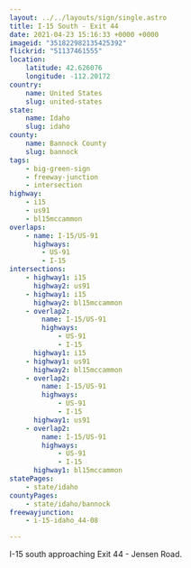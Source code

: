 ```yaml
---
layout: ../../layouts/sign/single.astro
title: I-15 South - Exit 44
date: 2021-04-23 15:16:33 +0000 +0000
imageid: "351822982135425392"
flickrid: "51137461555"
location:
    latitude: 42.626076
    longitude: -112.20172
country:
    name: United States
    slug: united-states
state:
    name: Idaho
    slug: idaho
county:
    name: Bannock County
    slug: bannock
tags:
    - big-green-sign
    - freeway-junction
    - intersection
highway:
    - i15
    - us91
    - bl15mccammon
overlaps:
    - name: I-15/US-91
      highways:
        - US-91
        - I-15
intersections:
    - highway1: i15
      highway2: us91
    - highway1: i15
      highway2: bl15mccammon
    - overlap2:
        name: I-15/US-91
        highways:
            - US-91
            - I-15
      highway1: i15
    - highway1: us91
      highway2: bl15mccammon
    - overlap2:
        name: I-15/US-91
        highways:
            - US-91
            - I-15
      highway1: us91
    - overlap2:
        name: I-15/US-91
        highways:
            - US-91
            - I-15
      highway1: bl15mccammon
statePages:
    - state/idaho
countyPages:
    - state/idaho/bannock
freewayjunction:
    - i-15-idaho_44-08

---
```

I-15 south approaching Exit 44 - Jensen Road.